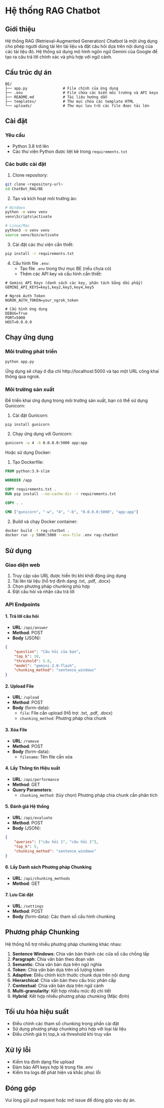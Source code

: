 # Hệ thống RAG Chatbot

## Giới thiệu
Hệ thống RAG (Retrieval-Augmented Generation) Chatbot là một ứng dụng cho phép người dùng tải lên tài liệu và đặt câu hỏi dựa trên nội dung của các tài liệu đó. Hệ thống sử dụng mô hình ngôn ngữ Gemini của Google để tạo ra câu trả lời chính xác và phù hợp với ngữ cảnh.

## Cấu trúc dự án
```
BE/
├── app.py                # File chính của ứng dụng
├── .env                  # File chứa các biến môi trường và API keys
├── README.md             # Tài liệu hướng dẫn
├── templates/            # Thư mục chứa các template HTML
└── uploads/              # Thư mục lưu trữ các file được tải lên
```

## Cài đặt

### Yêu cầu
- Python 3.8 trở lên
- Các thư viện Python được liệt kê trong `requirements.txt`

### Các bước cài đặt
1. Clone repository:
```bash
git clone <repository-url>
cd ChatBot_RAG/BE
```

2. Tạo và kích hoạt môi trường ảo:
```bash
# Windows
python -m venv venv
venv\Scripts\activate

# Linux/Mac
python3 -m venv venv
source venv/bin/activate
```

3. Cài đặt các thư viện cần thiết:
```bash
pip install -r requirements.txt
```

4. Cấu hình file `.env`:
   - Tạo file `.env` trong thư mục BE (nếu chưa có)
   - Thêm các API key và cấu hình cần thiết:
```
# Gemini API Keys (danh sách các key, phân tách bằng dấu phẩy)
GEMINI_API_KEYS=key1,key2,key3,key4,key5

# Ngrok Auth Token
NGROK_AUTH_TOKEN=your_ngrok_token

# Cấu hình ứng dụng
DEBUG=True
PORT=5000
HOST=0.0.0.0
```

## Chạy ứng dụng

### Môi trường phát triển
```bash
python app.py
```
Ứng dụng sẽ chạy ở địa chỉ http://localhost:5000 và tạo một URL công khai thông qua ngrok.

### Môi trường sản xuất
Để triển khai ứng dụng trong môi trường sản xuất, bạn có thể sử dụng Gunicorn:

1. Cài đặt Gunicorn:
```bash
pip install gunicorn
```

2. Chạy ứng dụng với Gunicorn:
```bash
gunicorn -w 4 -b 0.0.0.0:5000 app:app
```

Hoặc sử dụng Docker:

1. Tạo Dockerfile:
```dockerfile
FROM python:3.9-slim

WORKDIR /app

COPY requirements.txt .
RUN pip install --no-cache-dir -r requirements.txt

COPY . .

CMD ["gunicorn", "-w", "4", "-b", "0.0.0.0:5000", "app:app"]
```

2. Build và chạy Docker container:
```bash
docker build -t rag-chatbot .
docker run -p 5000:5000 --env-file .env rag-chatbot
```

## Sử dụng

### Giao diện web
1. Truy cập vào URL được hiển thị khi khởi động ứng dụng
2. Tải lên tài liệu (hỗ trợ định dạng .txt, .pdf, .docx)
3. Chọn phương pháp chunking phù hợp
4. Đặt câu hỏi và nhận câu trả lời

### API Endpoints

#### 1. Trả lời câu hỏi
- **URL**: `/api/answer`
- **Method**: POST
- **Body** (JSON):
```json
{
    "question": "Câu hỏi của bạn",
    "top_k": 10,
    "threshold": 5.0,
    "model": "gemini-2.0-flash",
    "chunking_method": "sentence_windows"
}
```

#### 2. Upload File
- **URL**: `/upload`
- **Method**: POST
- **Body** (form-data):
  - `file`: File cần upload (Hỗ trợ: .txt, .pdf, .docx)
  - `chunking_method`: Phương pháp chia chunk

#### 3. Xóa File
- **URL**: `/remove`
- **Method**: POST
- **Body** (form-data):
  - `filename`: Tên file cần xóa

#### 4. Lấy Thông tin Hiệu suất
- **URL**: `/api/performance`
- **Method**: GET
- **Query Parameters**:
  - `chunking_method`: (tùy chọn) Phương pháp chia chunk cần phân tích

#### 5. Đánh giá Hệ thống
- **URL**: `/api/evaluate`
- **Method**: POST
- **Body** (JSON):
```json
{
    "queries": ["câu hỏi 1", "câu hỏi 2"],
    "top_k": 5,
    "chunking_method": "sentence_windows"
}
```

#### 6. Lấy Danh sách Phương pháp Chunking
- **URL**: `/api/chunking_methods`
- **Method**: GET

#### 7. Lưu Cài đặt
- **URL**: `/settings`
- **Method**: POST
- **Body** (form-data): Các tham số cấu hình chunking

## Phương pháp Chunking
Hệ thống hỗ trợ nhiều phương pháp chunking khác nhau:

1. **Sentence Windows**: Chia văn bản thành các cửa sổ câu chồng lấp
2. **Paragraph**: Chia văn bản theo đoạn văn
3. **Semantic**: Chia văn bản dựa trên ngữ nghĩa
4. **Token**: Chia văn bản dựa trên số lượng token
5. **Adaptive**: Điều chỉnh kích thước chunk dựa trên nội dung
6. **Hierarchical**: Chia văn bản theo cấu trúc phân cấp
7. **Contextual**: Chia văn bản dựa trên ngữ cảnh
8. **Multi-granularity**: Kết hợp nhiều mức độ chi tiết
9. **Hybrid**: Kết hợp nhiều phương pháp chunking (Mặc định)

## Tối ưu hóa hiệu suất
- Điều chỉnh các tham số chunking trong phần cài đặt
- Sử dụng phương pháp chunking phù hợp với loại tài liệu
- Điều chỉnh giá trị top_k và threshold khi truy vấn

## Xử lý lỗi
- Kiểm tra định dạng file upload
- Đảm bảo API keys hợp lệ trong file .env
- Kiểm tra logs để phát hiện và khắc phục lỗi

## Đóng góp
Vui lòng gửi pull request hoặc mở issue để đóng góp vào dự án.